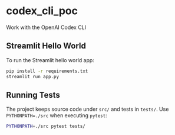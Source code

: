 # codex_cli_poc
Work with the OpenAI Codex CLI

## Streamlit Hello World

To run the Streamlit hello world app:

```bash
pip install -r requirements.txt
streamlit run app.py
```

## Running Tests

The project keeps source code under `src/` and tests in `tests/`. Use
`PYTHONPATH=./src` when executing `pytest`:

```bash
PYTHONPATH=./src pytest tests/
```
